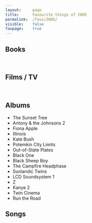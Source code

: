 ```yaml
---
layout:     page
title:      Favourite things of 2005
permalink:  /favs/2005/
visible:    false
favpage: 	true
---
```



## Books



<br>

## Films / TV


<br>

## Albums

* The Sunset Tree
* Antony & the Johnsons 2
* Fiona Apple
* Illinois
* Kate Bush
* Potemkin City Limits
* Out-of-State Plates
* Black One
* Black Sheep Boy
* The Campfire Headphase
* Sunlandic Twins
* LCD Soundsystem 1
* Z
* Kanye 2
* Twin Cinema
* Run the Road

## Songs